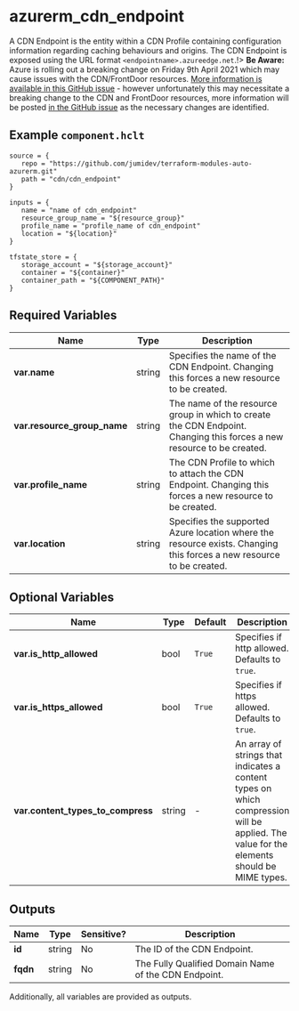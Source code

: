 # azurerm_cdn_endpoint

A CDN Endpoint is the entity within a CDN Profile containing configuration information regarding caching behaviours and origins. The CDN Endpoint is exposed using the URL format `<endpointname>.azureedge.net`.!> **Be Aware:** Azure is rolling out a breaking change on Friday 9th April 2021 which may cause issues with the CDN/FrontDoor resources. [More information is available in this GitHub issue](https://github.com/hashicorp/terraform-provider-azurerm/issues/11231) - however unfortunately this may necessitate a breaking change to the CDN and FrontDoor resources, more information will be posted [in the GitHub issue](https://github.com/hashicorp/terraform-provider-azurerm/issues/11231) as the necessary changes are identified.

## Example `component.hclt`

```hcl
source = {
   repo = "https://github.com/jumidev/terraform-modules-auto-azurerm.git" 
   path = "cdn/cdn_endpoint" 
}

inputs = {
   name = "name of cdn_endpoint" 
   resource_group_name = "${resource_group}" 
   profile_name = "profile_name of cdn_endpoint" 
   location = "${location}" 
}

tfstate_store = {
   storage_account = "${storage_account}" 
   container = "${container}" 
   container_path = "${COMPONENT_PATH}" 
}

```

## Required Variables

| Name | Type |  Description |
| ---- | --------- |  ----------- |
| **var.name** | string |  Specifies the name of the CDN Endpoint. Changing this forces a new resource to be created. | 
| **var.resource_group_name** | string |  The name of the resource group in which to create the CDN Endpoint. Changing this forces a new resource to be created. | 
| **var.profile_name** | string |  The CDN Profile to which to attach the CDN Endpoint. Changing this forces a new resource to be created. | 
| **var.location** | string |  Specifies the supported Azure location where the resource exists. Changing this forces a new resource to be created. | 

## Optional Variables

| Name | Type |  Default  |  Description |
| ---- | --------- |  ----------- | ----------- |
| **var.is_http_allowed** | bool |  `True`  |  Specifies if http allowed. Defaults to `true`. | 
| **var.is_https_allowed** | bool |  `True`  |  Specifies if https allowed. Defaults to `true`. | 
| **var.content_types_to_compress** | string |  -  |  An array of strings that indicates a content types on which compression will be applied. The value for the elements should be MIME types. | 



## Outputs

| Name | Type | Sensitive? | Description |
| ---- | ---- | --------- | --------- |
| **id** | string | No  | The ID of the CDN Endpoint. | 
| **fqdn** | string | No  | The Fully Qualified Domain Name of the CDN Endpoint. | 

Additionally, all variables are provided as outputs.

